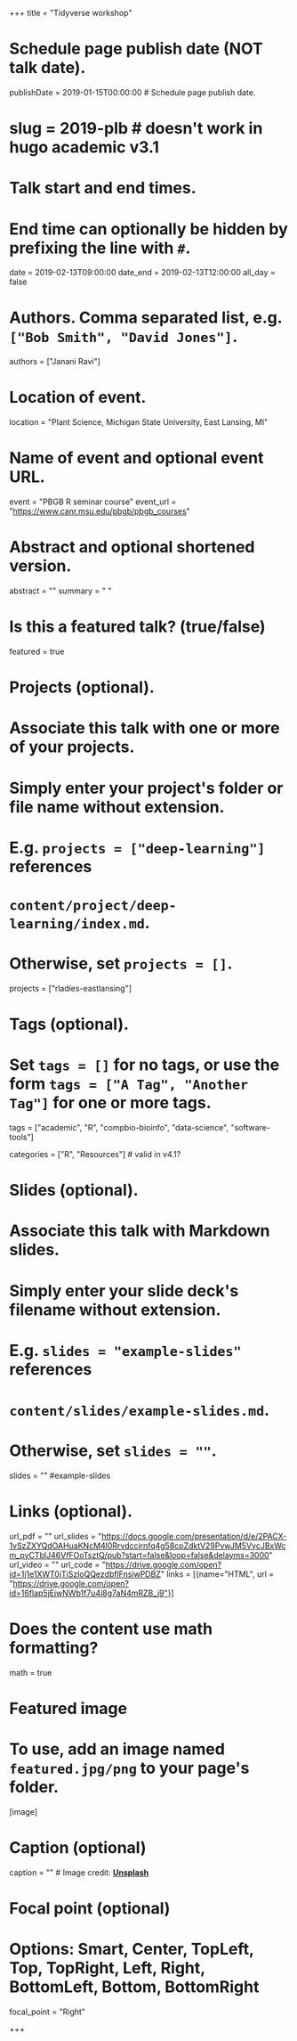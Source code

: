+++
title = "Tidyverse workshop"
# Schedule page publish date (NOT talk date).
publishDate = 2019-01-15T00:00:00  # Schedule page publish date.

# slug = 2019-plb # doesn't work in hugo academic v3.1

# Talk start and end times.
#   End time can optionally be hidden by prefixing the line with `#`.
date = 2019-02-13T09:00:00
date_end = 2019-02-13T12:00:00
all_day = false

# Authors. Comma separated list, e.g. `["Bob Smith", "David Jones"]`.
authors = ["Janani Ravi"]

# Location of event.
location = "Plant Science, Michigan State University, East Lansing, MI"

# Name of event and optional event URL.
event = "PBGB R seminar course"
event_url = "https://www.canr.msu.edu/pbgb/pbgb_courses"

# Abstract and optional shortened version.
abstract = ""
summary = " "

# Is this a featured talk? (true/false)
featured = true

# Projects (optional).
#   Associate this talk with one or more of your projects.
#   Simply enter your project's folder or file name without extension.
#   E.g. `projects = ["deep-learning"]` references 
#   `content/project/deep-learning/index.md`.
#   Otherwise, set `projects = []`.
projects = ["rladies-eastlansing"]

# Tags (optional).
#   Set `tags = []` for no tags, or use the form `tags = ["A Tag", "Another Tag"]` for one or more tags.
tags = ["academic", "R", "compbio-bioinfo", "data-science", "software-tools"]

categories = ["R", "Resources"] # valid in v4.1?
  
# Slides (optional).
#   Associate this talk with Markdown slides.
#   Simply enter your slide deck's filename without extension.
#   E.g. `slides = "example-slides"` references 
#   `content/slides/example-slides.md`.
#   Otherwise, set `slides = ""`.
slides = "" #example-slides

# Links (optional).
url_pdf = ""
url_slides = "https://docs.google.com/presentation/d/e/2PACX-1vSzZXYQdOAHuaKNcM4l0Rrvdccjrnfq4g58cpZdktV29PvwJM5VycJBxWcm_pyCTblJ46VfFOoTsztQ/pub?start=false&loop=false&delayms=3000"
url_video = ""
url_code = "https://drive.google.com/open?id=1j1e1XWT0jTiSzloQQezdbflFnsiwPDBZ"
links = [{name="HTML", url = "https://drive.google.com/open?id=16flap5jEjwNWb1f7u4j8g7aN4mRZB_j9"}]

# Does the content use math formatting?
math = true

# Featured image
# To use, add an image named `featured.jpg/png` to your page's folder. 
[image]
  # Caption (optional)
  caption = "" # Image credit: [**Unsplash**](https://unsplash.com/photos/bzdhc5b3Bxs)

  # Focal point (optional)
  # Options: Smart, Center, TopLeft, Top, TopRight, Left, Right, BottomLeft, Bottom, BottomRight
  focal_point = "Right"

+++

